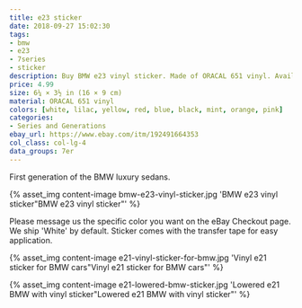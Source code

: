 ```yaml
---
title: e23 sticker
date: 2018-09-27 15:02:30
tags:
- bmw
- e23
- 7series
- sticker
description: Buy BMW e23 vinyl sticker. Made of ORACAL 651 vinyl. Available in different colors.
price: 4.99
size: 6¼ × 3½ in (16 × 9 cm)
material: ORACAL 651 vinyl
colors: [white, lilac, yellow, red, blue, black, mint, orange, pink]
categories:
- Series and Generations
ebay_url: https://www.ebay.com/itm/192491664353
col_class: col-lg-4
data_groups: 7er
---
```


First generation of the BMW luxury sedans.

<!-- more -->
{% asset_img content-image bmw-e23-vinyl-sticker.jpg 'BMW e23 vinyl sticker"BMW e23 vinyl sticker"' %}

Please message us the specific color you want on the eBay Checkout page. We ship 'White' by default. Sticker comes with the transfer tape for easy application.

{% asset_img content-image e21-vinyl-sticker-for-bmw.jpg 'Vinyl e21 sticker for BMW cars"Vinyl e21 sticker for BMW cars"' %}

{% asset_img content-image e21-lowered-bmw-sticker.jpg 'Lowered e21 BMW with vinyl sticker"Lowered e21 BMW with vinyl sticker"' %}
